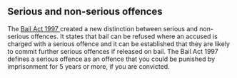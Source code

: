 ##  Serious and non-serious offences

The [ Bail Act 1997
](http://www.irishstatutebook.ie/1997/en/act/pub/0016/index.html) created a
new distinction between serious and non-serious offences. It states that bail
can be refused where an accused is charged with a serious offence and it can
be established that they are likely to commit further serious offences if
released on bail. The Bail Act 1997 defines a serious offence as an offence
that you could be punished by imprisonment for 5 years or more, if you are
convicted.
